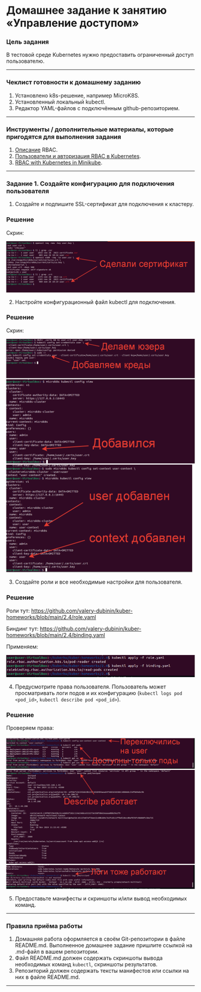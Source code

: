 # Домашнее задание к занятию «Управление доступом»

### Цель задания

В тестовой среде Kubernetes нужно предоставить ограниченный доступ пользователю.

------

### Чеклист готовности к домашнему заданию

1. Установлено k8s-решение, например MicroK8S.
2. Установленный локальный kubectl.
3. Редактор YAML-файлов с подключённым github-репозиторием.

------

### Инструменты / дополнительные материалы, которые пригодятся для выполнения задания

1. [Описание](https://kubernetes.io/docs/reference/access-authn-authz/rbac/) RBAC.
2. [Пользователи и авторизация RBAC в Kubernetes](https://habr.com/ru/company/flant/blog/470503/).
3. [RBAC with Kubernetes in Minikube](https://medium.com/@HoussemDellai/rbac-with-kubernetes-in-minikube-4deed658ea7b).

------

### Задание 1. Создайте конфигурацию для подключения пользователя

1. Создайте и подпишите SSL-сертификат для подключения к кластеру.

### Решение

Скрин:

![img](https://github.com/valery-dubinin/kuber-homeworks/blob/main/2.4/img/01.png)

2. Настройте конфигурационный файл kubectl для подключения.

### Решение

Скрин:

![img](https://github.com/valery-dubinin/kuber-homeworks/blob/main/2.4/img/02.png)
![img](https://github.com/valery-dubinin/kuber-homeworks/blob/main/2.4/img/03.png)
![img](https://github.com/valery-dubinin/kuber-homeworks/blob/main/2.4/img/04.png)

3. Создайте роли и все необходимые настройки для пользователя.

### Решение

Роли тут: https://github.com/valery-dubinin/kuber-homeworks/blob/main/2.4/role.yaml

Биндинг тут: https://github.com/valery-dubinin/kuber-homeworks/blob/main/2.4/binding.yaml

Применяем:

![img](https://github.com/valery-dubinin/kuber-homeworks/blob/main/2.4/img/05.png)

4. Предусмотрите права пользователя. Пользователь может просматривать логи подов и их конфигурацию (`kubectl logs pod <pod_id>`, `kubectl describe pod <pod_id>`).

### Решение

Проверяем права:

![img](https://github.com/valery-dubinin/kuber-homeworks/blob/main/2.4/img/06.png)
![img](https://github.com/valery-dubinin/kuber-homeworks/blob/main/2.4/img/07.png)
![img](https://github.com/valery-dubinin/kuber-homeworks/blob/main/2.4/img/08.png)

5. Предоставьте манифесты и скриншоты и/или вывод необходимых команд.

------

### Правила приёма работы

1. Домашняя работа оформляется в своём Git-репозитории в файле README.md. Выполненное домашнее задание пришлите ссылкой на .md-файл в вашем репозитории.
2. Файл README.md должен содержать скриншоты вывода необходимых команд `kubectl`, скриншоты результатов.
3. Репозиторий должен содержать тексты манифестов или ссылки на них в файле README.md.

------

